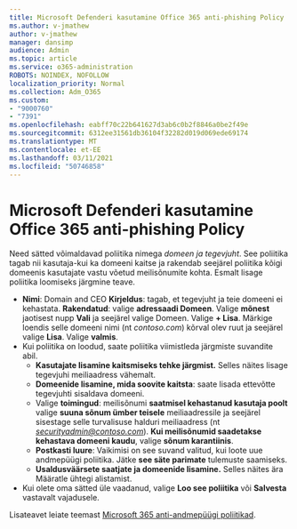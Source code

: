 ```yaml
---
title: Microsoft Defenderi kasutamine Office 365 anti-phishing Policy
ms.author: v-jmathew
author: v-jmathew
manager: dansimp
audience: Admin
ms.topic: article
ms.service: o365-administration
ROBOTS: NOINDEX, NOFOLLOW
localization_priority: Normal
ms.collection: Adm_O365
ms.custom:
- "9000760"
- "7391"
ms.openlocfilehash: eabff70c22b641627d3ab6c0b2f8846a0be2f49e
ms.sourcegitcommit: 6312ee31561db36104f32282d019d069ede69174
ms.translationtype: MT
ms.contentlocale: et-EE
ms.lasthandoff: 03/11/2021
ms.locfileid: "50746858"
---
```

# <a name="example-microsoft-defender-for-office-365-anti-phishing-policy"></a>Microsoft Defenderi kasutamine Office 365 anti-phishing Policy

Need sätted võimaldavad poliitika nimega *domeen ja tegevjuht*. See poliitika tagab nii kasutaja-kui ka domeeni kaitse ja rakendab seejärel poliitika kõigi domeenis kasutajate vastu võetud meilisõnumite kohta. Esmalt lisage poliitika loomiseks järgmine teave.

- **Nimi**: Domain and CEO **Kirjeldus**: tagab, et tegevjuht ja teie domeeni ei kehastata.
  **Rakendatud**: valige **adressaadi Domeen**. Valige **mõnest** jaotisest nupp **Vali** ja seejärel valige Domeen. Valige **+ Lisa**. Märkige loendis selle domeeni nimi (nt *contoso.com*) kõrval olev ruut ja seejärel valige **Lisa**. Valige **valmis**.
- Kui poliitika on loodud, saate poliitika viimistleda järgmiste suvandite abil.
  - **Kasutajate lisamine kaitsmiseks tehke järgmist.** Selles näites lisage tegevjuhi meiliaadress vähemalt.
  - **Domeenide lisamine, mida soovite kaitsta**: saate lisada ettevõtte tegevjuhti sisaldava domeeni.
  - Valige **toimingud**: meilisõnumi **saatmisel kehastanud kasutaja poolt** valige **suuna sõnum ümber teisele** meiliaadressile ja seejärel sisestage selle turvalisuse halduri meiliaadress (nt *securityadmin@contoso.com*). **Kui meilisõnumid saadetakse kehastava domeeni kaudu**, valige **sõnum karantiinis**.
  - **Postkasti luure**: Vaikimisi on see suvand valitud, kui loote uue andmepüügi poliitika. Jätke **see säte parimate** tulemuste saamiseks.
  - **Usaldusväärsete saatjate ja domeenide lisamine.** Selles näites ära Määratle ühtegi alistamist.
- Kui olete oma sätted üle vaadanud, valige **Loo see poliitika** või **Salvesta** vastavalt vajadusele.

Lisateavet leiate teemast [Microsoft 365 anti-andmepüügi poliitikad](https://go.microsoft.com/fwlink/?linkid=2092235).
